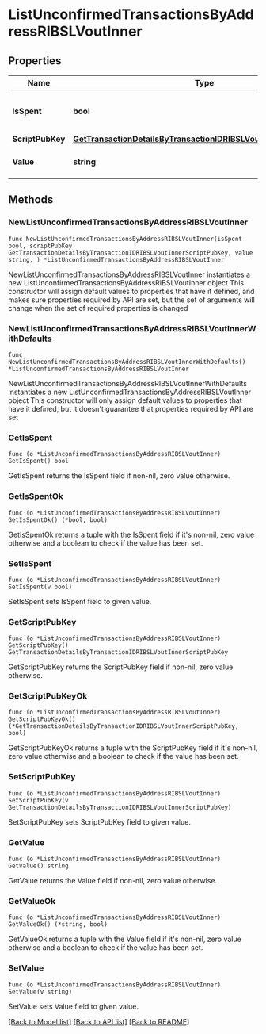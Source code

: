 # ListUnconfirmedTransactionsByAddressRIBSLVoutInner

## Properties

Name | Type | Description | Notes
------------ | ------------- | ------------- | -------------
**IsSpent** | **bool** | Defines whether the output is spent or not. | 
**ScriptPubKey** | [**GetTransactionDetailsByTransactionIDRIBSLVoutInnerScriptPubKey**](GetTransactionDetailsByTransactionIDRIBSLVoutInnerScriptPubKey.md) |  | 
**Value** | **string** | String representation of the amount | 

## Methods

### NewListUnconfirmedTransactionsByAddressRIBSLVoutInner

`func NewListUnconfirmedTransactionsByAddressRIBSLVoutInner(isSpent bool, scriptPubKey GetTransactionDetailsByTransactionIDRIBSLVoutInnerScriptPubKey, value string, ) *ListUnconfirmedTransactionsByAddressRIBSLVoutInner`

NewListUnconfirmedTransactionsByAddressRIBSLVoutInner instantiates a new ListUnconfirmedTransactionsByAddressRIBSLVoutInner object
This constructor will assign default values to properties that have it defined,
and makes sure properties required by API are set, but the set of arguments
will change when the set of required properties is changed

### NewListUnconfirmedTransactionsByAddressRIBSLVoutInnerWithDefaults

`func NewListUnconfirmedTransactionsByAddressRIBSLVoutInnerWithDefaults() *ListUnconfirmedTransactionsByAddressRIBSLVoutInner`

NewListUnconfirmedTransactionsByAddressRIBSLVoutInnerWithDefaults instantiates a new ListUnconfirmedTransactionsByAddressRIBSLVoutInner object
This constructor will only assign default values to properties that have it defined,
but it doesn't guarantee that properties required by API are set

### GetIsSpent

`func (o *ListUnconfirmedTransactionsByAddressRIBSLVoutInner) GetIsSpent() bool`

GetIsSpent returns the IsSpent field if non-nil, zero value otherwise.

### GetIsSpentOk

`func (o *ListUnconfirmedTransactionsByAddressRIBSLVoutInner) GetIsSpentOk() (*bool, bool)`

GetIsSpentOk returns a tuple with the IsSpent field if it's non-nil, zero value otherwise
and a boolean to check if the value has been set.

### SetIsSpent

`func (o *ListUnconfirmedTransactionsByAddressRIBSLVoutInner) SetIsSpent(v bool)`

SetIsSpent sets IsSpent field to given value.


### GetScriptPubKey

`func (o *ListUnconfirmedTransactionsByAddressRIBSLVoutInner) GetScriptPubKey() GetTransactionDetailsByTransactionIDRIBSLVoutInnerScriptPubKey`

GetScriptPubKey returns the ScriptPubKey field if non-nil, zero value otherwise.

### GetScriptPubKeyOk

`func (o *ListUnconfirmedTransactionsByAddressRIBSLVoutInner) GetScriptPubKeyOk() (*GetTransactionDetailsByTransactionIDRIBSLVoutInnerScriptPubKey, bool)`

GetScriptPubKeyOk returns a tuple with the ScriptPubKey field if it's non-nil, zero value otherwise
and a boolean to check if the value has been set.

### SetScriptPubKey

`func (o *ListUnconfirmedTransactionsByAddressRIBSLVoutInner) SetScriptPubKey(v GetTransactionDetailsByTransactionIDRIBSLVoutInnerScriptPubKey)`

SetScriptPubKey sets ScriptPubKey field to given value.


### GetValue

`func (o *ListUnconfirmedTransactionsByAddressRIBSLVoutInner) GetValue() string`

GetValue returns the Value field if non-nil, zero value otherwise.

### GetValueOk

`func (o *ListUnconfirmedTransactionsByAddressRIBSLVoutInner) GetValueOk() (*string, bool)`

GetValueOk returns a tuple with the Value field if it's non-nil, zero value otherwise
and a boolean to check if the value has been set.

### SetValue

`func (o *ListUnconfirmedTransactionsByAddressRIBSLVoutInner) SetValue(v string)`

SetValue sets Value field to given value.



[[Back to Model list]](../README.md#documentation-for-models) [[Back to API list]](../README.md#documentation-for-api-endpoints) [[Back to README]](../README.md)


